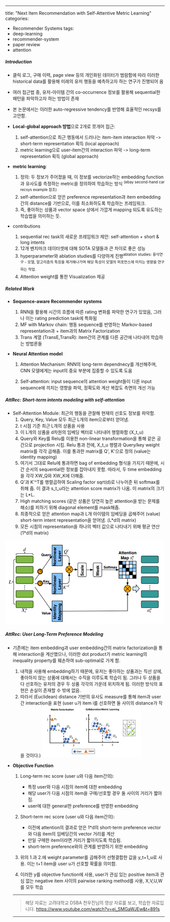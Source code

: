 ---
title: "Next Item Recommendation with Self-Attentive Metric Learning"
categories:
  - Recommender Systems
tags:
  - deep-learning
  - recommender-system
  - paper review
  - attention


##### Introduction

-	클릭 로그, 구매 이력, page view 등의 개인화된 데이터가 범람함에 따라 이러한 historical data를 활용해 미래의 유저 행동을 예측하고자 하는 연구가 진행되어 옴
-	여러 접근법 중, 유저-아이템 간의 co-occurrence 정보를 활용해 sequential한 패턴을 파악하고자 하는 방법이 존재
-	본 논문에서는 이러한 auto-regressive tendency를 반영해 효율적인 recsys를 고안함.

-	**Local-global approach 방법**으로 2개로 쪼개어 접근:

	1.	self-attention으로 최근 행동에서 드러나는 item-item interaction 파악 -> short-term representation 획득 (local approach)
	2.	metric learning으로 user-item간의 interaction 파악 -> long-term representation 획득 (global approach)

-	**metric learning**:

	1.	정의: 두 정보가 주어졌을 때, 이 정보를 vectorize하는 embedding function과 유사도를 측정하는 metric을 정의하여 학습하는 방식 <sup> (ebay second-hand car recsys example 참조)</sup>
	2.	self-attention으로 얻은 preference representation과 item embedding 간의 distance를 기반으로, 이를 최소화하도록 학습하는 프레임워크.
	3.	즉, 좋아하는 상품과 vector space 상에서 가깝게 mapping 되도록 유도하는 학습법을 의미하는 듯.

-	contributions

	1.	sequential rec task의 새로운 프레임워크 제안: self-attention + short & long intents
	2.	12개 벤치마크 데이터셋에 대해 SOTA 모델들과 큰 차이로 좋은 성능
	3.	hyperparameter와 ablation studies를 다양하게 진행<sup>ablation studies: 융삭연구 - 모델, 알고리즘의 특징을 제거해나가며 해당 특성이 모델의 퍼포먼스에 미치는 영향을 연구하는 작업. </sup>
	4.	Attention weight를 통한 Visualization 제공

##### Related Work

-	**Sequence-aware Recommender systems**

	1.	RNN을 활용해 시간의 흐름에 따른 rating 변화를 파악한 연구가 있었음, 그러나 이는 rating prediction task에 특화됨
	2.	MF with Markov chain: 행동 sequence를 반영하는 Markov-based representation과 + item과의 Matrix Factorization
	3.	Trans 계열 (TransE,TransR): item간의 관계를 다른 공간에 나타내어 학습하는 방법론들

-	**Neural Attention model**

	1.	Attention Mechanism: RNN의 long-term dependnecy를 개선해주며, CNN 모델에게는 input의 중요 부분에 집중할 수 있도록 도움

	2.	Self-attention: input sequence의 attention weight들이 다른 input sequence에 끼치는 영향을 파악, 정확도와 계산 복잡도 측면의 개선 가능

##### AttRec: Short-term intents modeling with self-attention

-	Self-Attention Module: 최근의 행동을 관찰해 현재의 선호도 정보를 파악함.
	1.	Query, Key, Value 모두 최근 L개의 item으로부터 얻어냄.
	2.	t 시점 기준 최근 L개의 상품을 사용
	3.	이 L개의 상품을 d차원의 임베딩 벡터로 나타내어 행렬화함 (X_t_u)
	4.	Query와 Key를 Relu를 이용한 non-linear transformation을 통해 같은 공간으로 projection 시킴. Relu 통과 전에, X_t_u 행렬과 Query/key weight matrix를 각각 곱해줌. 이를 통과한 matrix를 Q', K'으로 정의 (value는 identity mapping)
	5.	여기서 그대로 Relu에 통과하면 bag of embedding 형식을 가지기 때문에, 시간 순서의 sequential한 정보를 잡아내지 못함. 따라서, 두 time embedding을 각각 XW_Q와 XW_K에 더해줌.
	6.	Q'과 K'^T를 행렬곱하여 Scaling factor sqrt(d)로 나누어준 뒤 softmax를 취해 줌. 이 결과 s_t_u라는 attention score matrix가 나옴. 이 matrix의 크기는 L*L.
	7.	High matching scores (같은 상품은 당연히 높은 attention을 받는 문제를 해소)를 피하기 위해 diagonal element를 mask해줌.
	8.	최종적으로 얻은 attention map과 L개 아이템의 임베딩을 곱해주어 (value) short-term intent representation을 얻어냄. (L*d의 matrix)
	9.	모든 시점의 representation을 하나의 벡터 값으로 나타내기 위해 평균 연산 (1*d의 matrix)

![The Overview](/assets/materials/recsys/next_item_pic_1.png)

##### AttRec: User Long-Term Preference Modeling

-	기존에는 item embedding과 user embedding간의 matrix factorization을 통해 interaction을 계산했으나, 이러한 dot product가 metric learning의 inequality property를 훼손하여 sub-optimal로 가게 함.

	1.	내적을 사용해 embedding하기 때문에, 유저는 좋아하는 상품과는 직선 상에, 좋아하지 않는 상품에 대해서는 수직을 이루도록 학습이 됨. 그러나 두 상품을 다 선호하는 유저의 경우 두 상품 각각의 가운데 위치하게 됨. 이러한 방식의 표현은 손실이 존재할 수 밖에 없음.
	2.	따라서 (Euclidean) distance 기반의 유사도 measure를 통해 item과 user간 interaction을 표현 (user u가 item i를 선호하면 둘 사이의 distance가 작을 것이다.) ![The Overview](/assets/materials/recsys/next_item_pic_2.png)

-	**Objective Function**

	1.	Long-term rec score (user u와 다음 item간의):
		-	특정 user와 다음 시점의 item에 대한 embedding
		-	해당 user가 다음 시점의 item을 구매/선호할 경우 둘 사이의 거리가 짧아짐.
		-	user에 대한 general한 preference를 반영한 embedding
	2.	Short-term rec score (user u와 다음 item간의):

		-	이전에 attention의 결과로 얻은 1*d의 short-term preference vector와 다음 item의 임베딩간의 vector 거리를 계산
		-	만일 구매한 item이라면 거리가 짧아지도록 학습됨.
		-	short-term preference와의 관계를 반영하기 위한 embedding

	3.	위의 1.과 2.에 weight parameter를 곱해주어 선형결합한 값을 y_t+1_u로 사용. 이는 t+1 item을 user u가 선호할 확률을 의미함.

	4.	이러한 y를 objective function에 사용, user가 관심 있는 positive item과 관심 없는 negative item 사이의 pairwise ranking method를 사용, X,V,U,W를 모두 학습


	---

	> 해당 자료는
	> 고려대학교 DSBA 천우진님의 영상 자료를 보고, 학습한 자료입니다.
	> https://www.youtube.com/watch?v=ei_SMGaWJEw&t=891s
	---

